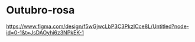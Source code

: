 # Outubro-rosa
https://www.figma.com/design/f5wGjwcLbP3C3PkzICce8L/Untitled?node-id=0-1&t=JsDAOyhi6z3NPkEK-1
